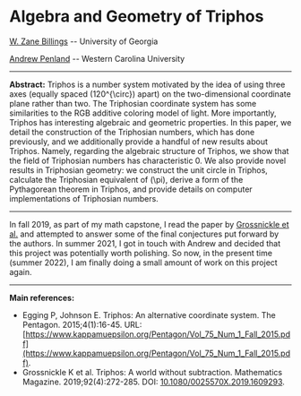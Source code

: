 # Algebra and Geometry of Triphos

[W. Zane Billings](https://wzbillings.com) -- University of Georgia

[Andrew Penland]() -- Western Carolina University

---

**Abstract:** Triphos is a number system motivated by the idea of using three axes (equally spaced \(120^{\circ}\) apart) on the two-dimensional coordinate plane rather than two. The Triphosian coordinate system has some similarities to the RGB additive coloring model of light. More importantly, Triphos has interesting algebraic and geometric properties. In this paper, we detail the construction of the Triphosian numbers, which has done previously, and we additionally provide a handful of new results about Triphos. Namely, regarding the algebraic structure of Triphos, we show that the field of Triphosian numbers has characteristic 0. We also provide novel results in Triphosian geometry: we construct the unit circle in Triphos, calculate the Triphosian equivalent of \(\pi\), derive a form of the Pythagorean theorem in Triphos, and provide details on computer implementations of Triphosian numbers.

---

In fall 2019, as part of my math capstone, I read the paper by [Grossnickle et al.](https://doi.org/10.1080/0025570X.2019.1609293) and attempted to answer some of the final conjectures put forward by the authors. In summer 2021, I got in touch with Andrew and decided that this project was potentially worth polishing. So now, in the present time (summer 2022), I am finally doing a small amount of work on this project again.

---
**Main references:**

* Egging P, Johnson E. Triphos: An alternative coordinate system. The Pentagon. 2015;4(1):16-45. URL: [https://www.kappamuepsilon.org/Pentagon/Vol_75_Num_1_Fall_2015.pdf](https://www.kappamuepsilon.org/Pentagon/Vol_75_Num_1_Fall_2015.pdf).
* Grossnickle K et al. Triphos: A world without subtraction. Mathematics Magazine. 2019;92(4):272-285. DOI: [10.1080/0025570X.2019.1609293](https://doi.org/10.1080/0025570X.2019.1609293).

